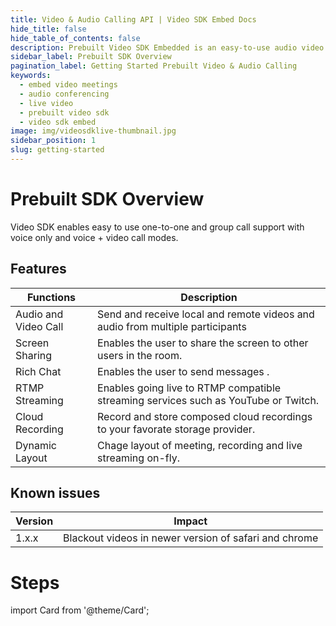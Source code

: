 ```yaml
---
title: Video & Audio Calling API | Video SDK Embed Docs
hide_title: false
hide_table_of_contents: false
description: Prebuilt Video SDK Embedded is an easy-to-use audio video calling API. Embed video meetings add live video & audio conferencing to your applications or website.
sidebar_label: Prebuilt SDK Overview
pagination_label: Getting Started Prebuilt Video & Audio Calling
keywords:
  - embed video meetings
  - audio conferencing
  - live video
  - prebuilt video sdk
  - video sdk embed
image: img/videosdklive-thumbnail.jpg
sidebar_position: 1
slug: getting-started
---
```


# Prebuilt SDK Overview

Video SDK enables easy to use one-to-one and group call support with voice only and voice + video call modes.

## Features

| Functions            | Description                                                                         |
| -------------------- | ----------------------------------------------------------------------------------- |
| Audio and Video Call | Send and receive local and remote videos and audio from multiple participants       |
| Screen Sharing       | Enables the user to share the screen to other users in the room.                    |
| Rich Chat            | Enables the user to send messages .                                                 |
| RTMP Streaming       | Enables going live to RTMP compatible streaming services such as YouTube or Twitch. |
| Cloud Recording      | Record and store composed cloud recordings to your favorate storage provider.       |
| Dynamic Layout       | Chage layout of meeting, recording and live streaming on-fly.                       |

## Known issues

| Version | Impact                                                |
| ------- | ----------------------------------------------------- |
| 1.x.x   | Blackout videos in newer version of safari and chrome |

# Steps

import Card from '@theme/Card';

<div class="container guide-steps-block">
  <div class="row ">
    <div class="col col--6">
      <Card heading="1. Signup & Create API Key" link="/prebuilt/guide/prebuilt-video-and-audio-calling/signup-and-create-api" description="Generate Your API Key" />
    </div>
    <div class="col col--6" >
      <Card heading="2. Client Setup" link="/prebuilt/guide/prebuilt-video-and-audio-calling/using-script" description="Integrate Prebuilt with API key"  />
    </div>
  </div>
  <div class="row " >
    <div class="col col--6">
      <Card heading="3. Quick Start" link="/prebuilt/guide/prebuilt-video-and-audio-calling/quick-start" description="Get started easily with prebuilt SDK" />
    </div>
    <div class="col col--6">
      <Card heading="4. Generate Meeting Link" link="/prebuilt/guide/prebuilt-video-and-audio-calling/dynamic-meeting-link" description="Generate dynamic meeting link with just couple of lines of code." />
    </div>
  </div>

  <div class="row " >
    <div class="col col--6">
      <Card heading="5. Basic Features" link="/prebuilt/guide/prebuilt-video-and-audio-calling/features/join-screen" description="Start with customizing the Join screen" />
    </div>
    <div class="col col--6">
      <Card heading="6. Advanced Features" link="/prebuilt/guide/prebuilt-video-and-audio-calling/features/recording-meeting" description="Start with customizing the cloud recordings" />
    </div>
  </div>
</div>

<!-- ## Embed a meeting

Embedding a meeting into a website and app requires you to add script into page or application.

import Tabs from '@theme/Tabs';
import TabItem from '@theme/TabItem';

<Tabs
defaultValue="html"
groupId={"client-group-id"}
values={[
{label: 'HTML', value: 'html'},
{label: 'Java', value: 'java'},
{label: 'Kotlin', value: 'kotlin'},
{label: 'Swift IOS 14.5 onwards', value: 'swift145'},
{label: 'Swift IOS 14.3 and 14.4', value: 'swift144'},
{label: 'Swift IOS lower 14.3', value: 'swift143'}
]}>
<TabItem value="html">

```js
<script>
  var script = document.createElement("script");
  script.type = "text/javascript";

  script.addEventListener("load", function (event) {
    const meeting = new VideoSDKMeeting();

    const config = {
      name: "John Doe",
      apiKey: "<API KEY>", // generated in Get Stared
      meetingId: "milkyway", // enter your unique id for room

      containerId: null,
      redirectOnLeave: "https://www.videosdk.live/",

      micEnabled: true,
      webcamEnabled: true,

      joinScreen: {
        visible: true, // Show the join screen ?
        title: "Daily Scrum", // Meeting title
        meetingUrl: window.location.href, // Meeting joining url
      },
    };

    meeting.init(config);
  });

  script.src =
    "https://sdk.videosdk.live/rtc-js-prebuilt/0.2.6/rtc-js-prebuilt.js";
  document.getElementsByTagName("head")[0].appendChild(script);
</script>
```

</TabItem>
<TabItem value="java">

```js
import androidx.annotation.NonNull;
import androidx.annotation.RequiresApi;
import androidx.appcompat.app.AppCompatActivity;
import android.Manifest;
import android.content.pm.PackageManager;
import android.os.Build;
import android.os.Bundle;
import android.webkit.WebView;
import android.webkit.WebViewClient;

import java.util.ArrayList;
import java.util.List;

public class MainActivity extends AppCompatActivity {

    public String roomUrlString = ""; // Replace by your own
    private String roomParameters = "?skipMediaPermissionPrompt";

    private static final int PERMISSION_REQUEST_CODE = 1234;
    private String[] requiredDangerousPermissions = {
            Manifest.permission.CAMERA,
            Manifest.permission.MODIFY_AUDIO_SETTINGS,
            Manifest.permission.RECORD_AUDIO
    };

    private WebView webView;

    @Override
    protected void onCreate(Bundle savedInstanceState) {
        super.onCreate(savedInstanceState);
        setContentView(R.layout.activity_main);
        this.webView = findViewById(R.id.webView);
        WebViewUtils.configureWebView(this.webView);
        this.webView.setWebChromeClient(new CustomWebChromeClient(this));
        this.webView.setWebViewClient(new WebViewClient());
    }

    @Override
    protected void onResume() {
        super.onResume();
        if (this.webView.getUrl() == null) {
            if (Build.VERSION.SDK_INT >= Build.VERSION_CODES.M && this.isPendingPermissions()) {
                // This explicitly requests the camera and audio permissions.
                // It's fine for a demo app but should probably be called earlier in the flow,
                // on a user interaction instead of onResume.
                this.requestCameraAndAudioPermissions();
            } else {
                this.loadEmbeddedRoomUrl();
            }
        }
    }

    private void loadEmbeddedRoomUrl() {
        this.webView.loadUrl(roomUrlString + roomParameters);
    }

    @Override
    public void onRequestPermissionsResult(int requestCode, @NonNull String[] permissions, @NonNull int[] grantResults) {
        switch (requestCode) {
            case PERMISSION_REQUEST_CODE:
                if (this.grantResultsContainsDenials(grantResults)) {
                    // Show some permissions required dialog.
                } else {
                    // All necessary permissions granted, continue loading.
                    this.loadEmbeddedRoomUrl();
                }
                break;
            default:
                super.onRequestPermissionsResult(requestCode, permissions, grantResults);
        }
    }

    @RequiresApi(api = Build.VERSION_CODES.M)
    private void requestCameraAndAudioPermissions() {
        this.requestPermissions(this.getPendingPermissions(), PERMISSION_REQUEST_CODE);
    }

    @RequiresApi(api = Build.VERSION_CODES.M)
    private String[] getPendingPermissions() {
        List<String> pendingPermissions = new ArrayList<>();
        for (String permission : this.requiredDangerousPermissions) {
            if (this.checkSelfPermission(permission) == PackageManager.PERMISSION_DENIED) {
                pendingPermissions.add(permission);
            }
        }
        return pendingPermissions.toArray(new String[pendingPermissions.size()]);
    }

    private boolean isPendingPermissions() {
        if (Build.VERSION.SDK_INT < Build.VERSION_CODES.M) {
            return false;
        }
        return this.getPendingPermissions().length > 0;
    }

    private boolean grantResultsContainsDenials(int[] grantResults) {
        for (int result : grantResults) {
            if (result == PackageManager.PERMISSION_DENIED) {
                return true;
            }
        }
        return false;
    }
}
```

</TabItem>
<TabItem value="kotlin">

```js
import android.Manifest
import android.content.pm.PackageManager
import android.os.Build
import android.os.Bundle
import android.webkit.WebView
import android.webkit.WebViewClient
import androidx.annotation.RequiresApi
import androidx.appcompat.app.AppCompatActivity

class MainActivity : AppCompatActivity() {

    var roomUrlString = "" // Replace by your own
    private val roomParameters = "?skipMediaPermissionPrompt"

    companion object {
        private const val PERMISSION_REQUEST_CODE = 1234
    }

    private val requiredDangerousPermissions = arrayOf(
        Manifest.permission.CAMERA,
        Manifest.permission.MODIFY_AUDIO_SETTINGS,
        Manifest.permission.RECORD_AUDIO
    )

    private var webView: WebView? = null

    override fun onCreate(savedInstanceState: Bundle?) {
        super.onCreate(savedInstanceState)
        setContentView(R.layout.activity_main)
        webView = findViewById(R.id.webView)
        WebViewUtils.configureWebView(webView!!)
        webView!!.setWebChromeClient(CustomWebChromeClient(this))
        webView!!.setWebViewClient(WebViewClient())
    }

    override fun onResume() {
        super.onResume()
        if (webView!!.url == null) {
            if (Build.VERSION.SDK_INT >= Build.VERSION_CODES.M && isPendingPermissions()) {
                // This explicitly requests the camera and audio permissions.
                // It's fine for a demo app but should probably be called earlier in the flow,
                // on a user interaction instead of onResume.
                requestCameraAndAudioPermissions()
            } else {
                loadEmbeddedRoomUrl()
            }
        }
    }

    private fun loadEmbeddedRoomUrl() {
        webView!!.loadUrl(roomUrlString + roomParameters)
    }

    override fun onRequestPermissionsResult(
        requestCode: Int,
        permissions: Array<String>,
        grantResults: IntArray
    ) {
        when (requestCode) {
            PERMISSION_REQUEST_CODE -> if (grantResultsContainsDenials(grantResults)) {
                // Show some permissions required dialog.
            } else {
                // All necessary permissions granted, continue loading.
                loadEmbeddedRoomUrl()
            }
            else -> super.onRequestPermissionsResult(requestCode, permissions, grantResults)
        }
    }

    @RequiresApi(api = Build.VERSION_CODES.M)
    private fun requestCameraAndAudioPermissions() {
        requestPermissions(pendingPermissions, PERMISSION_REQUEST_CODE)
    }

    @get:RequiresApi(api = Build.VERSION_CODES.M)
    private val pendingPermissions: Array<String>
        private get() {
            val pendingPermissions: MutableList<String> = ArrayList()
            for (permission in requiredDangerousPermissions) {
                if (checkSelfPermission(permission) == PackageManager.PERMISSION_DENIED) {
                    pendingPermissions.add(permission)
                }
            }
            return pendingPermissions.toTypedArray()
        }

    private fun isPendingPermissions(): Boolean {
        return if (Build.VERSION.SDK_INT < Build.VERSION_CODES.M) {
            false
        } else pendingPermissions.isNotEmpty()
    }

    private fun grantResultsContainsDenials(grantResults: IntArray): Boolean {
        for (result in grantResults) {
            if (result == PackageManager.PERMISSION_DENIED) {
                return true
            }
        }
        return false
    }

}
```

</TabItem>
<TabItem value="swift145">

```js
// Use WKWebView for IOS 14.5 and onwards
import WebKit

class WKWebViewController: UIViewController, WKNavigationDelegate {

    public var roomUrlString = "" // Replace by your own
    private var webView: WKWebView!

    override func viewDidLoad() {
        super.viewDidLoad()
        let config = WKWebViewConfiguration()
        config.allowsInlineMediaPlayback = true
        webView = WKWebView(frame: view.frame, configuration: config)
        webView.navigationDelegate = self
        view = webView
        guard let roomUrl = URL(string: roomUrlString) else {
            return
        }
        webView.load(URLRequest(url: roomUrl))
    }
}
```

</TabItem>
<TabItem value="swift144">

```js
// Use SFSafariViewController for IOS 14.3 and 14.4
import SafariServices

class ViewController: UIViewController, SFSafariViewControllerDelegate {

    public var roomUrlString = "" // Replace by your own

    override func viewDidAppear(_ animated: Bool) {
        super.viewDidAppear(animated)
        guard let roomUrl = URL(string: roomUrlString) else {
            return
        }
        let safariVC = SFSafariViewController(url: roomUrl)
        safariVC.delegate = self
        present(safariVC, animated: true)
    }
}
```

</TabItem>
<TabItem value="swift143">

```js
// IOS versions lower than 14.3
import UIKit

class ViewController: UIViewController {

    public var roomUrlString = "" // Replace by your own

    override func viewDidLoad() {
        super.viewDidLoad()
        guard let roomUrl = URL(string: roomUrlString),
            UIApplication.shared.canOpenURL(roomUrl) else {
            return
        }
        UIApplication.shared.open(roomUrl)
    }
}
```

</TabItem>
</Tabs>

## What Next

Explore tutorials and code samples to customise prebuilt SDK. -->
